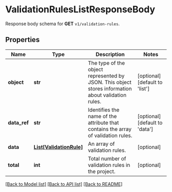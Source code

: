 # ValidationRulesListResponseBody

Response body schema for **GET** `v1/validation-rules`.

## Properties
Name | Type | Description | Notes
------------ | ------------- | ------------- | -------------
**object** | **str** | The type of the object represented by JSON. This object stores information about validation rules. | [optional] [default to 'list']
**data_ref** | **str** | Identifies the name of the attribute that contains the array of validation rules. | [optional] [default to 'data']
**data** | [**List[ValidationRule]**](ValidationRule.md) | An array of validation rules. | [optional] 
**total** | **int** | Total number of validation rules in the project. | [optional] 

[[Back to Model list]](../README.md#documentation-for-models) [[Back to API list]](../README.md#documentation-for-api-endpoints) [[Back to README]](../README.md)


